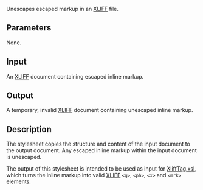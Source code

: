 Unescapes escaped markup in an [XLIFF](http://docs.oasis-open.org/xliff/v1.2/os/xliff-core.html) file.

## Parameters

None.

## Input

An [XLIFF](http://docs.oasis-open.org/xliff/v1.2/os/xliff-core.html) document containing escaped inline markup.

## Output

A temporary, invalid [XLIFF](http://docs.oasis-open.org/xliff/v1.2/os/xliff-core.html) document containing unescaped inline markup.

## Description

The stylesheet copies the structure and content of the input document to the output document. Any escaped inline  markup within the input document is unescaped.

The output of this stylesheet is intended to be used as input for [XliffTag.xsl](XliffTag.xsl), which turns the inline markup into valid [XLIFF](http://docs.oasis-open.org/xliff/v1.2/os/xliff-core.html) `<g>`, `<ph>`, `<x>` and `<mrk>` elements.